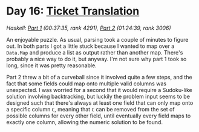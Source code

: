 # Day 16: [Ticket Translation](https://adventofcode.com/2020/day/16)
*Haskell: [Part 1](https://github.com/DestyNova/advent_of_code_2020/blob/main/day16/Part1.hs) (00:37:35, rank 4291), [Part 2](https://github.com/DestyNova/advent_of_code_2020/blob/main/day16/Part2.hs) (01:24:39, rank 3006)*

An enjoyable puzzle. As usual, parsing took a couple of minutes to figure out. In both parts I got a little stuck because I wanted to map over a `Data.Map` and produce a list as output rather than another map. There's probably a nice way to do it, but anyway. I'm not sure why part 1 took so long, since it was pretty reasonable.

Part 2 threw a bit of a curveball since it involved quite a few steps, and the fact that some fields could map onto multiple valid columns was unexpected. I was worried for a second that it would require a Sudoku-like solution involving backtracking, but luckily the problem input seems to be designed such that there's always at least one field that can only map onto a specific column `C`, meaning that `C` can be removed from the set of possible columns for every other field, until eventually every field maps to exactly one column, allowing the numeric solution to be found.
